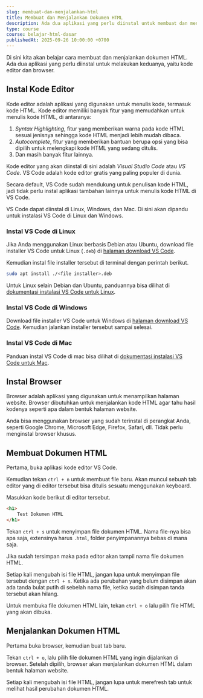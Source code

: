 ```yaml
---
slug: membuat-dan-menjalankan-html
title: Membuat dan Menjalankan Dokumen HTML
description: Ada dua aplikasi yang perlu diinstal untuk membuat dan menjalankan dokumen HTML, yaitu kode editor dan browser.
type: course
course: belajar-html-dasar
publishedAt: 2025-09-26 10:00:00 +0700
---
```


Di sini kita akan belajar cara membuat dan menjalankan dokumen HTML. Ada dua aplikasi yang perlu diinstal untuk melakukan keduanya, yaitu kode editor dan browser.

## Instal Kode Editor

Kode editor adalah aplikasi yang digunakan untuk menulis kode, termasuk kode HTML. Kode editor memiliki banyak fitur yang memudahkan untuk menulis kode HTML, di antaranya:

1. *Syntax Highlighting*, fitur yang memberikan warna pada kode HTML sesuai jenisnya sehingga kode HTML menjadi lebih mudah dibaca.
2. *Autocomplete*, fitur yang memberikan bantuan berupa opsi yang bisa dipilih untuk melengkapi kode HTML yang sedang ditulis.
3. Dan masih banyak fitur lainnya.

Kode editor yang akan diinstal di sini adalah *Visual Studio Code* atau *VS Code*. VS Code adalah kode editor gratis yang paling populer di dunia.

Secara default, VS Code sudah mendukung untuk penulisan kode HTML, jadi tidak perlu instal aplikasi tambahan lainnya untuk menulis kode HTML di VS Code.

VS Code dapat diinstal di Linux, Windows, dan Mac. Di sini akan dipandu untuk instalasi VS Code di Linux dan Windows.

### Instal VS Code di Linux

Jika Anda menggunakan Linux berbasis Debian atau Ubuntu, download file installer VS Code untuk Linux (`.deb`) di [halaman download VS Code](https://code.visualstudio.com/download).

Kemudian instal file installer tersebut di terminal dengan perintah berikut.

```bash
sudo apt install ./<file installer>.deb
```

Untuk Linux selain Debian dan Ubuntu, panduannya bisa dilihat di [dokumentasi instalasi VS Code untuk Linux](https://code.visualstudio.com/docs/setup/linux).

### Instal VS Code di Windows

Download file installer VS Code untuk Windows di [halaman download VS Code](https://code.visualstudio.com/download). Kemudian jalankan installer tersebut sampai selesai.

### Instal VS Code di Mac

Panduan instal VS Code di mac bisa dilihat di [dokumentasi instalasi VS Code untuk Mac](https://code.visualstudio.com/docs/setup/mac).

## Instal Browser

Browser adalah aplikasi yang digunakan untuk menampilkan halaman website. Browser dibutuhkan untuk menjalankan kode HTML agar tahu hasil kodenya seperti apa dalam bentuk halaman website.

Anda bisa menggunakan browser yang sudah terinstal di perangkat Anda, seperti Google Chrome, Microsoft Edge, Firefox, Safari, dll. Tidak perlu menginstal browser khusus.

## Membuat Dokumen HTML

Pertama, buka aplikasi kode editor VS Code.

Kemudian tekan `ctrl + n` untuk membuat file baru. Akan muncul sebuah tab editor yang di editor tersebut bisa ditulis sesuatu menggunakan keyboard.

Masukkan kode berikut di editor tersebut.

```html
<h1>
    Test Dokumen HTML
</h1>
```

Tekan `ctrl + s` untuk menyimpan file dokumen HTML. Nama file-nya bisa apa saja, extensinya harus `.html`, folder penyimpanannya bebas di mana saja.

Jika sudah tersimpan maka pada editor akan tampil nama file dokumen HTML.

Setiap kali mengubah isi file HTML, jangan lupa untuk menyimpan file tersebut dengan `ctrl + s`. Ketika ada perubahan yang belum disimpan akan ada tanda bulat putih di sebelah nama file, ketika sudah disimpan tanda tersebut akan hilang.

Untuk membuka file dokumen HTML lain, tekan `ctrl + o` lalu pilih file HTML yang akan dibuka. 

## Menjalankan Dokumen HTML

Pertama buka browser, kemudian buat tab baru.

Tekan `ctrl + o`, lalu pilih file dokumen HTML yang ingin dijalankan di browser. Setelah dipilih, browser akan menjalankan dokumen HTML dalam bentuk halaman website.

Setiap kali mengubah isi file HTML, jangan lupa untuk merefresh tab untuk melihat hasil perubahan dokumen HTML.